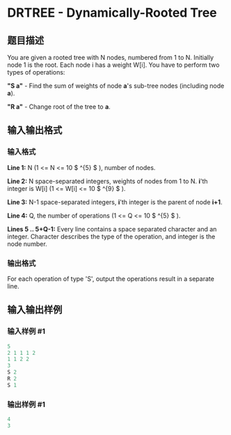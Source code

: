 # DRTREE - Dynamically-Rooted Tree

## 题目描述

 You are given a rooted tree with N nodes, numbered from 1 to N. Initially node 1 is the root. Each node i has a weight W\[i\]. You have to perform two types of operations:

**"S a"** - Find the sum of weights of node **a**'s sub-tree nodes (including node **a**).

**"R a"** - Change root of the tree to **a**.

## 输入输出格式

### 输入格式

 **Line 1:** N (1 <= N <= 10 $ ^{5} $ ), number of nodes.

**Line 2:** N space-separated integers, weights of nodes from 1 to N. **i**'th integer is W\[i\] (1 <= W\[i\] <= 10 $ ^{9} $ ).

**Line 3:** N-1 space-separated integers, **i**'th integer is the parent of node **i+1**.

**Line 4:** Q, the number of operations (1 <= Q <= 10 $ ^{5} $ ).

**Lines 5 .. 5+Q-1:** Every line contains a space separated character and an integer. Character describes the type of the operation, and integer is the node number.

### 输出格式

 For each operation of type 'S', output the operations result in a separate line.

## 输入输出样例

### 输入样例 #1

```cpp
5
2 1 1 1 2
1 1 2 2
3
S 2
R 2
S 1
```


### 输出样例 #1

```cpp
4
3
```


